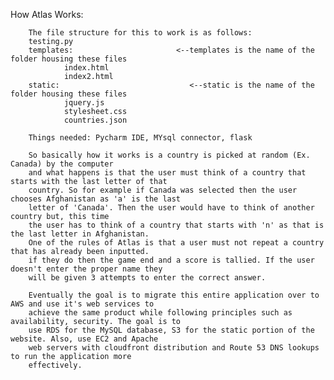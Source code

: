 How Atlas Works:

        The file structure for this to work is as follows:
        testing.py
        templates:                       <--templates is the name of the folder housing these files
                index.html
                index2.html
        static:                             <--static is the name of the folder housing these files
                jquery.js
                stylesheet.css
                countries.json
        
        Things needed: Pycharm IDE, MYsql connector, flask
        
        So basically how it works is a country is picked at random (Ex. Canada) by the computer
        and what happens is that the user must think of a country that starts with the last letter of that
        country. So for example if Canada was selected then the user chooses Afghanistan as 'a' is the last
        letter of 'Canada'. Then the user would have to think of another country but, this time
        the user has to think of a country that starts with 'n' as that is the last letter in Afghanistan.
        One of the rules of Atlas is that a user must not repeat a country that has already been inputted.
        if they do then the game end and a score is tallied. If the user doesn't enter the proper name they
        will be given 3 attempts to enter the correct answer. 

        Eventually the goal is to migrate this entire application over to AWS and use it's web services to 
        achieve the same product while following principles such as availability, security. The goal is to
        use RDS for the MySQL database, S3 for the static portion of the website. Also, use EC2 and Apache
        web servers with cloudfront distribution and Route 53 DNS lookups to run the application more
        effectively.
        
